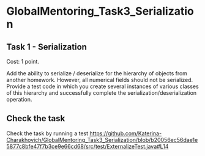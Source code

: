 # GlobalMentoring_Task3_Serialization
## Task 1 - Serialization
Cost: 1 point.</p>
Add the ability to serialize / deserialize for the hierarchy of objects from another homework. However, all numerical fields should not be serialized. Provide a test code in which you create several instances of various classes of this hierarchy and successfully complete the serialization/deserialization operation.
## Check the task
Check the task by running a test
https://github.com/Katerina-Charakhovich/GlobalMentoring_Task3_Serialization/blob/b20056ec56dae1e5877c8bfe47f7b3ce9e66cd68/src/test/ExternalizeTest.java#L14
